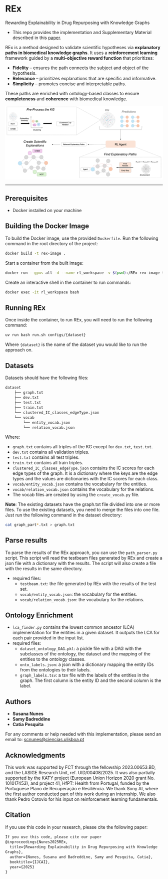 # REx
Rewarding Explainability in Drug Repurposing with Knowledge Graphs

- This repo provides the implementation and Supplementary Material described in this [paper](https://liseda-lab.github.io/assets/pdf/2025IJCAI_RewardingExplainability.pdf).


REx is a method designed to validate scientific hypotheses via **explanatory paths in biomedical knowledge graphs**. It uses a **reinforcement learning** framework guided by a **multi-objective reward function** that prioritizes:

- **Fidelity** – ensures the path connects the subject and object of the hypothesis.
- **Relevance** – prioritizes explanations that are specific and informative.
- **Simplicity** – promotes concise and interpretable paths.

These paths are enriched with ontology-based classes to ensure **completeness** and **coherence** with biomedical knowledge.

<p align="center">
  <img src="Overview.png" alt="REx Overview" width="800"/>
</p>



---

## Prerequisites
- Docker installed on your machine

## Building the Docker Image
To build the Docker image, use the provided `Dockerfile`. Run the following command in the root directory of the project:

```sh
docker build -t rex-image .
```
Start a container from the built image:

```sh
docker run --gpus all -d --name rl_workspace -v $(pwd):/REx rex-image tail -f /dev/null

```

Create an interactive shell in the container to run commands:

```sh
docker exec -it rl_workspace bash
```

## Running REx
Once inside the container, to run REx, you will need to run the following command:

```sh
uv run bash run.sh configs/{dataset}
```

Where `{dataset}` is the name of the dataset you would like to run the approach on. 

## Datasets 
Datasets should have the following files:
```
dataset
    ├── graph.txt
    ├── dev.txt
    ├── test.txt
    ├── train.txt
    └── clustered_IC_classes_edgeType.json
    └── vocab
        └── entity_vocab.json
        └── relation_vocab.json
```

Where:
- `graph.txt` contains all triples of the KG except for `dev.txt`, `test.txt`.
- `dev.txt` contains all validation triples.
- `test.txt` contains all test triples.
- `train.txt` contains all train triples.
- `clustered_IC_classes_edgeType.json` contains the IC scores for each edge types of the graph. It is a dictionary where the keys are the edge types and the values are dictionaries with the IC scores for each class.
- `vocab/entity_vocab.json` contains the vocabulary for the entities.
- `vocab/relation_vocab.json` contains the vocabulary for the relations.
- The vocab files are created by using the `create_vocab.py` file.


**Note**: The existing datasets have the graph.txt file divided into one or more files. To use the existing datasets, you need to merge the files into one file. Just run the following command in the dataset directory:

```sh
cat graph_part*.txt > graph.txt

```

## Parse results
To parse the results of the REx approach, you can use the `path_parser.py` script. This script will read the testbeam files generated by REx and create a json file with a dictionary with the results. The script will also create a file with the results in the same directory.
- required files:
  - `testbeam.txt`: the file generated by REx with the results of the test set.
  - `vocab/entity_vocab.json`: the vocabulary for the entities.
  - `vocab/relation_vocab.json`: the vocabulary for the relations.

## Ontology Enrichment
- `lca_finder.py` contains the lowest common ancestor (LCA) implementation for the entities in a given dataset. It outputs the LCA for each pair provided in the input list.
- required files:
  - `dataset_ontology_DAG.pkl`: a pickle file with a DAG with the subclasses of the ontology, the dataset and the mapping of the entities to the ontology classes.
  - `onto_labels.json`: a json with a dictionary mapping the entity IDs from the ontologies to their labels.
  - `graph_labels.tsv`: a tsv file with the labels of the entities in the graph. The first column is the entity ID and the second column is the label.

## Authors
- __Susana Nunes__
- __Samy Badreddine__
- __Catia Pesquita__

For any comments or help needed with this implementation, please send an email to: scnunes@ciencias.ulisboa.pt

## Acknowledgments
This work was supported by FCT through the fellowship 2023.00653.BD, and the LASIGE Research Unit, ref. UID/00408/2025. It was also partially supported by the KATY project (European Union Horizon 2020 grant No. 101017453), and project 41, HfPT: Health from Portugal, funded by the Portuguese Plano de Recuperação e Resiliência. We thank Sony AI, where the first author conducted part of this work during an internship. We also thank Pedro Cotovio for his input on reinforcement learning fundamentals. 

## Citation
If you use this code in your research, please cite the following paper:

```
If you use this code, please cite our paper
@inproceedings{Nunes2025REx,
  title={Rewarding Explainability in Drug Repurposing with Knowledge Graphs},
  author={Nunes, Susana and Badreddine, Samy and Pesquita, Catia},
  booktitle={IJCAI},
  year={2025}
}
```
